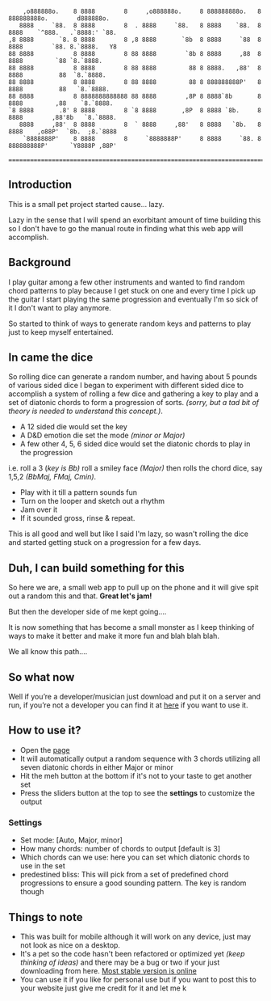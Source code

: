 ```
                                                                                                      
    ,o888888o.    8 8888        8     ,o888888o.     8 888888888o.   8 888888888o.        d888888o.   
   8888     `88.  8 8888        8  . 8888     `88.   8 8888    `88.  8 8888    `^888.   .`8888:' `88. 
,8 8888       `8. 8 8888        8 ,8 8888       `8b  8 8888     `88  8 8888        `88. 8.`8888.   Y8 
88 8888           8 8888        8 88 8888        `8b 8 8888     ,88  8 8888         `88 `8.`8888.     
88 8888           8 8888        8 88 8888         88 8 8888.   ,88'  8 8888          88  `8.`8888.    
88 8888           8 8888        8 88 8888         88 8 888888888P'   8 8888          88   `8.`8888.   
88 8888           8 8888888888888 88 8888        ,8P 8 8888`8b       8 8888         ,88    `8.`8888.  
`8 8888       .8' 8 8888        8 `8 8888       ,8P  8 8888 `8b.     8 8888        ,88'8b   `8.`8888. 
   8888     ,88'  8 8888        8  ` 8888     ,88'   8 8888   `8b.   8 8888    ,o88P'  `8b.  ;8.`8888 
    `8888888P'    8 8888        8     `8888888P'     8 8888     `88. 8 888888888P'      `Y8888P ,88P' 

=======================================================================================================
```

## Introduction

This is a small pet project started cause... lazy.  

Lazy in the sense that I will spend an exorbitant amount of time building this so I don't have to go the manual route in finding what this web app will accomplish.

## Background

I play guitar among a few other instruments and wanted to find random chord patterns to play because I get stuck on one and every time I pick up the guitar I start playing the same progression and eventually I'm so sick of it I don't want to play anymore.

So started to think of ways to generate random keys and patterns to play just to keep myself entertained.  

## In came the dice

So rolling dice can generate a random number, and having about 5 pounds of various sided dice I began to experiment with different sided dice to accomplish a system of rolling a few dice and gathering a key to play and a set of diatonic chords to form a progression of sorts. *(sorry, but a tad bit of theory is needed to understand this concept.)*.

- A 12 sided die would set the key
- A D&D emotion die set the mode *(minor or Major)* 
- A few other 4, 5, 6 sided dice would set the diatonic chords to play in the progression
 
i.e. roll a 3 (*key is Bb)* roll a smiley face *(Major)* then rolls the chord dice, say 1,5,2 *(BbMaj, FMaj, Cmin)*.

- Play with it till a pattern sounds fun
- Turn on the looper and sketch out a rhythm
- Jam over it
- If it sounded gross, rinse & repeat.

This is all good and well but like I said I'm lazy, so wasn't rolling the dice and started getting stuck on a progression for a few days.

##  Duh, I can build something for this

So here we are, a small web app to pull up on the phone and it will give spit out a random this and that. 
**Great let's jam!**

But then the developer side of me kept going....

It is now something that has become a small monster as I keep thinking of ways to make it better and make it more fun and blah blah blah.

We all know this path....

## So what now

Well if you’re a developer/musician just download and put it on a server and run, if you’re not a developer you can find it at [here](http://chords.danferth.com) if you want to use it.

## How to use it?

- Open the [page](http://chords.danferth.com)
- It will automatically output a random sequence with 3 chords utilizing all seven diatonic chords in either Major or minor
- Hit the meh button at the bottom if it's not to your taste to get another set
- Press the sliders button at the top to see the **settings** to customize the output

### Settings

- Set mode: [Auto, Major, minor]
- How many chords: number of chords to output [default is 3]
- Which chords can we use: here you can set which diatonic chords to use in the set
- predestined bliss: This will pick from a set of predefined chord progressions to ensure a good sounding pattern. The key is random though


## Things to note

- This was built for mobile although it will work on any device, just may not look as nice on a desktop.
- It's a pet so the code hasn't been refactored or optimized yet *(keep thinking of ideas)* and there may be a bug or two if your just downloading from here. [Most stable version is online](http://chords.danferth.com)
- You can use it if you like for personal use but if you want to post this to your website just give me credit for it and let me k

